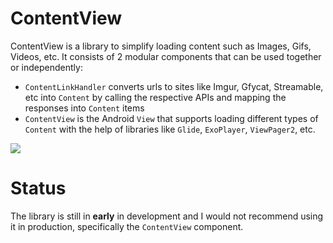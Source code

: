 # ContentView

ContentView is a library to simplify loading content such as Images, Gifs, Videos, etc. It consists of 2 modular components that can be used together or independently:

- `ContentLinkHandler` converts urls to sites like Imgur, Gfycat, Streamable, etc into `Content` by calling the respective APIs and mapping the responses into `Content` items
- `ContentView` is the Android `View` that supports loading different types of `Content` with the help of libraries like `Glide`, `ExoPlayer`, `ViewPager2`, etc.

![](demo.webp)

# Status
The library is still in **early** in development and I would not recommend using it in production, specifically the `ContentView` component.
